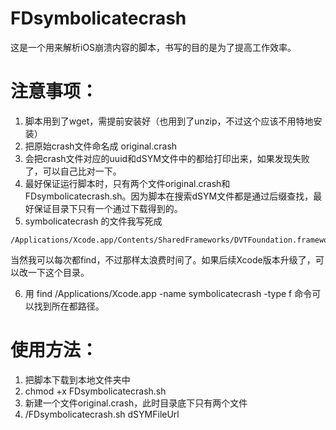 # FDsymbolicatecrash

这是一个用来解析iOS崩溃内容的脚本，书写的目的是为了提高工作效率。

# 注意事项：
1. 脚本用到了wget，需提前安装好（也用到了unzip，不过这个应该不用特地安装）
2. 把原始crash文件命名成 original.crash
3. 会把crash文件对应的uuid和dSYM文件中的都给打印出来，如果发现失败了，可以自己比对一下。
4. 最好保证运行脚本时，只有两个文件original.crash和FDsymbolicatecrash.sh。因为脚本在搜索dSYM文件都是通过后缀查找，最好保证目录下只有一个通过下载得到的。
5. symbolicatecrash 的文件我写死成

 ~~~
 /Applications/Xcode.app/Contents/SharedFrameworks/DVTFoundation.framework/Versions/A/Resources/symbolicatecrash
 ~~~
 当然我可以每次都find，不过那样太浪费时间了。如果后续Xcode版本升级了，可以改一下这个目录。
 
6. 用 find /Applications/Xcode.app -name symbolicatecrash -type f 命令可以找到所在都路径。


# 使用方法：
1. 把脚本下载到本地文件夹中
2. chmod +x FDsymbolicatecrash.sh
3. 新建一个文件original.crash，此时目录底下只有两个文件
4. /FDsymbolicatecrash.sh dSYMFileUrl
